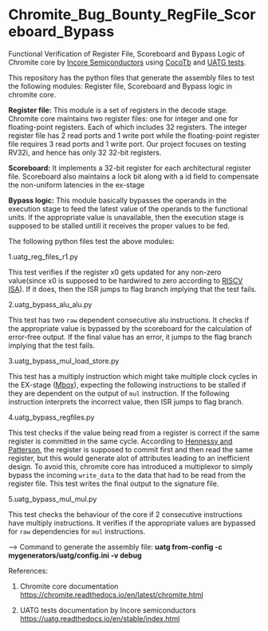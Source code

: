 # Chromite_Bug_Bounty_RegFile_Scoreboard_Bypass
Functional Verification of Register File, Scoreboard and Bypass Logic of Chromite core by [Incore Semiconductors](https://incoresemi.com/) using [CocoTb](https://docs.cocotb.org/en/stable/) and [UATG tests](https://uatg.readthedocs.io/en/stable/index.html).

This repository has the python files that generate the assembly files to test the following modules: Register file, Scoreboard and Bypass logic in chromite core.

**Register file:** 
This module is a set of registers in the decode stage.
Chromite core maintains two register files: one for integer and one for floating-point registers. Each of which includes 32 registers. The integer register file has 2 read ports and 1 write port while the floating-point register file requires 3 read ports and 1 write port.
Our project focuses on testing RV32i, and hence has only 32 32-bit registers.

**Scoreboard:**
It implements a 32-bit register for each architectural register file. Scoreboard also maintains a lock bit along with a id field to compensate the non-uniform latencies in the ex-stage

**Bypass logic:**
This module basically bypasses the operands in the execution stage to feed the latest value of the operands to the functional units. If the appropriate value is unavailable, then the execution stage is supposed to be stalled untill it receives the proper values to be fed.

The following python files test the above modules:

1.uatg_reg_files_r1.py

This test verifies if the register x0 gets updated for any non-zero value(since x0 is supposed to be hardwired to zero according to [RISCV ISA](https://riscv.org/)). If it does, then the ISR jumps to flag branch implying that the test fails. 

2.uatg_bypass_alu_alu.py

This test has two `raw` dependent consecutive alu instructions. It checks if the appropriate value is bypassed by the scoreboard for the calculation of error-free output. If the final value has an error, it jumps to the flag branch implying that the test fails.

3.uatg_bypass_mul_load_store.py

This test has a multiply instruction which might take multiple clock cycles in the EX-stage ([Mbox](https://gitlab.com/incoresemi/core-generators/chromite/-/tree/master/src/m_ext)), expecting the following instructions to be stalled if they are dependent on the output of `mul` instruction. If the following instruction interprets the incorrect value, then ISR jumps to flag branch.

4.uatg_bypass_regfiles.py

This test checks if the value being read from a register is correct if the same register is committed in the same cycle. According to [Hennessy and Patterson](http://home.ustc.edu.cn/~louwenqi/reference_books_tools/Computer%20Organization%20and%20Design%20RISC-V%20edition.pdf), the register is supposed to commit first and then read the same register, but this would generate alot of attributes leading to an inefficient design. To avoid this, chromite core has introduced a multiplexor to simply bypass the incoming `write_data` to the data that had to be read from the register file. This test writes the final output to the signature file.

5.uatg_bypass_mul_mul.py

This test checks the behaviour of the core if 2 consecutive instructions have multiply instructions. It verifies if the appropriate values are bypassed for `raw` dependencies for `mul` instructions.


--> Command to generate the assembly file:
      **uatg from-config -c mygenerators/uatg/config.ini -v debug**
 

References:
1. Chromite core documentation
https://chromite.readthedocs.io/en/latest/chromite.html

2. UATG tests documentation by Incore semiconductors
https://uatg.readthedocs.io/en/stable/index.html
